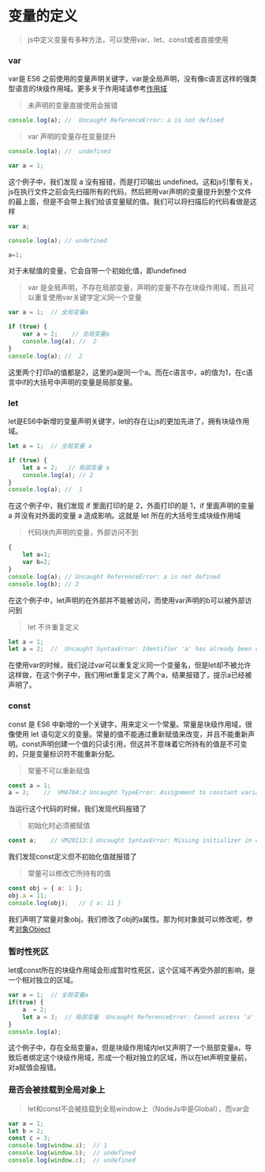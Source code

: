 # 变量的定义

> js中定义变量有多种方法，可以使用var、let、const或者直接使用

### var
var是 ES6 之前使用的变量声明关键字，var是全局声明，没有像c语言这样的强类型语言的块级作用域。更多关于作用域请参考[作用域](scope)

> 未声明的变量直接使用会报错

``` javascript
console.log(a); //  Uncaught ReferenceError: a is not defined
```

> var 声明的变量存在变量提升

``` javascript
console.log(a); //  undefined

var a = 1;
```
这个例子中，我们发现 a 没有报错，而是打印输出 undefined。这和js引擎有关，js在执行文件之前会先扫描所有的代码，然后把用var声明的变量提升到整个文件的最上面，但是不会带上我们给该变量赋的值。我们可以将扫描后的代码看做是这样

``` javascript
var a;

console.log(a); // undefined

a=1;
```
对于未赋值的变量，它会自带一个初始化值，即undefined

> var 是全局声明，不存在局部变量，声明的变量不存在块级作用域，而且可以重复使用var关键字定义同一个变量

``` javascript
var a = 1;  // 全局变量a

if (true) {
    var a = 2;    // 全局变量a
    console.log(a); //  2
}
console.log(a); //  2
```
这里两个打印a的值都是2，这里的a是同一个a。而在c语言中，a的值为1，在c语言中if的大括号中声明的变量是局部变量。

### let
let是ES6中新增的变量声明关键字，let的存在让js的更加先进了，拥有块级作用域。
``` javascript
let a = 1;  // 全局变量 a

if (true) {
    let a = 2;   // 局部变量 a
    console.log(a); // 2
}
console.log(a); //  1
```
在这个例子中，我们发现 if 里面打印的是 2，外面打印的是 1，if 里面声明的变量 a 并没有对外面的变量 a 造成影响。这就是 let 所在的大括号生成块级作用域

> 代码块内声明的变量，外部访问不到

``` javascript
{
    let a=1;
    var b=2;
}
console.log(a); // Uncaught ReferenceError: a is not defined
console.log(b); // 2
```
在这个例子中，let声明的在外部并不能被访问，而使用var声明的b可以被外部访问到

> let 不许重复定义

```javascript
let a = 1;
let a = 2;  //  Uncaught SyntaxError: Identifier 'a' has already been declared
```
在使用var的时候，我们说过var可以重复定义同一个变量名，但是let却不被允许这样做，在这个例子中，我们用let重复定义了两个a，结果报错了，提示a已经被声明了。

### const
const 是 ES6 中新增的一个关键字，用来定义一个常量。常量是块级作用域，很像使用 let 语句定义的变量。常量的值不能通过重新赋值来改变，并且不能重新声明。const声明创建一个值的只读引用，但这并不意味着它所持有的值是不可变的，只是变量标识符不能重新分配。

> 常量不可以重新赋值

``` javascript
const a = 1;
a = 2;    //  VM4704:2 Uncaught TypeError: Assignment to constant variable.
```
当运行这个代码的时候，我们发现代码报错了

> 初始化时必须被赋值

``` javascript
const a;    // VM20113:1 Uncaught SyntaxError: Missing initializer in const declaration
```
我们发现const定义但不初始化值就报错了

>常量可以修改它所持有的值

``` javascript
const obj = { a: 1 };
obj.a = 11;
console.log(obj);   // { a: 11 }
```
我们声明了常量对象obj，我们修改了obj的a属性。那为何对象就可以修改呢，参考[对象Object](object)

### 暂时性死区
let或const所在的块级作用域会形成暂时性死区，这个区域不再受外部的影响，是一个相对独立的区域。

```javascript
var a = 1;  // 全局变量a
if(true) {
    a  = 2; 
    let a = 3;  // 局部变量  Uncaught ReferenceError: Cannot access 'a' before initialization
}
console.log(a);
```
这个例子中，存在全局变量a，但是块级作用域内let又声明了一个局部变量a，导致后者绑定这个块级作用域，形成一个相对独立的区域，所以在let声明变量前，对a赋值会报错。

### 是否会被挂载到全局对象上

> let和const不会被挂载到全局window上（NodeJs中是Global），而var会

``` javascript
var a = 1;
let b = 2;
const c = 3;
console.log(window.a);  // 1
console.log(window.b);  // undefined
console.log(window.c);  // undefined
```

